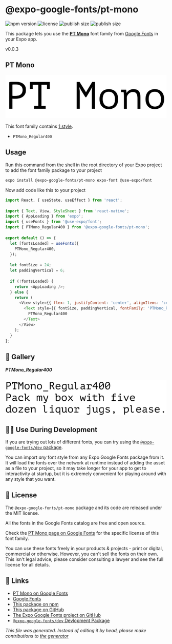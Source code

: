 # @expo-google-fonts/pt-mono

![npm version](https://flat.badgen.net/npm/v/@expo-google-fonts/pt-mono)
![license](https://flat.badgen.net/github/license/expo/google-fonts)
![publish size](https://flat.badgen.net/packagephobia/install/@expo-google-fonts/pt-mono)
![publish size](https://flat.badgen.net/packagephobia/publish/@expo-google-fonts/pt-mono)

This package lets you use the [**PT Mono**](https://fonts.google.com/specimen/PT+Mono) font family from [Google Fonts](https://fonts.google.com/) in your Expo app.

v0.0.3

## PT Mono

![PT Mono](./font-family.png)

This font family contains [1 style](#gallery).

- `PTMono_Regular400`

## Usage

Run this command from the shell in the root directory of your Expo project to add the font family package to your project
```sh
expo install @expo-google-fonts/pt-mono expo-font @use-expo/font
```

Now add code like this to your project
```js
import React, { useState, useEffect } from 'react';

import { Text, View, StyleSheet } from 'react-native';
import { AppLoading } from 'expo';
import { useFonts } from '@use-expo/font';
import { PTMono_Regular400 } from '@expo-google-fonts/pt-mono';

export default () => {
  let [fontsLoaded] = useFonts({
    PTMono_Regular400,
  });

  let fontSize = 24;
  let paddingVertical = 6;

  if (!fontsLoaded) {
    return <AppLoading />;
  } else {
    return (
      <View style={{ flex: 1, justifyContent: 'center', alignItems: 'center' }}>
        <Text style={{ fontSize, paddingVertical, fontFamily: 'PTMono_Regular400' }}>
          PTMono_Regular400
        </Text>
      </View>
    );
  }
};

```

## 🔡 Gallery

##### PTMono_Regular400
![PTMono_Regular400](./76d11b0f53258fdd742b27fc7e194046840c2fc0cafe1246aa0c27718a5f031a.ttf.png)


## 👩‍💻 Use During Development

If you are trying out lots of different fonts, you can try using the [`@expo-google-fonts/dev` package](https://github.com/expo/google-fonts/tree/master/font-packages/dev#readme).

You can import *any* font style from any Expo Google Fonts package from it. It will load the fonts
over the network at runtime instead of adding the asset as a file to your project, so it may take longer
for your app to get to interactivity at startup, but it is extremely convenient
for playing around with any style that you want.

## 📖 License

The `@expo-google-fonts/pt-mono` package and its code are released under the MIT license.

All the fonts in the Google Fonts catalog are free and open source.

Check the [PT Mono page on Google Fonts](https://fonts.google.com/specimen/PT+Mono) for the specific license of this font family.

You can use these fonts freely in your products & projects - print or digital, commercial or otherwise. However, you can't sell the fonts on their own. This isn't legal advice, please consider consulting a lawyer and see the full license for all details.

## 🔗 Links

- [PT Mono on Google Fonts](https://fonts.google.com/specimen/PT+Mono)
- [Google Fonts](https://fonts.google.com/)
- [This package on npm](https://www.npmjs.com/package/@expo-google-fonts/pt-mono)
- [This package on GitHub](https://github.com/expo/google-fonts/tree/master/font-packages/pt-mono)
- [The Expo Google Fonts project on GitHub](https://github.com/expo/google-fonts)
- [`@expo-google-fonts/dev` Devlopment Package](https://github.com/expo/google-fonts/tree/master/font-packages/dev)


*This file was generated. Instead of editing it by head, please make contributions to [the generator](https://github.com/expo/google-fonts/tree/master/packages/generator)*
